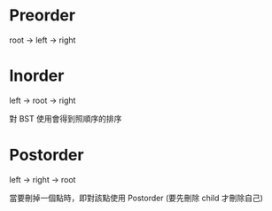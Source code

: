 # Preorder
root -> left -> right

# Inorder
left -> root -> right

對 BST 使用會得到照順序的排序

# Postorder
left -> right -> root

當要刪掉一個點時，即對該點使用 Postorder (要先刪除 child 才刪除自己)
